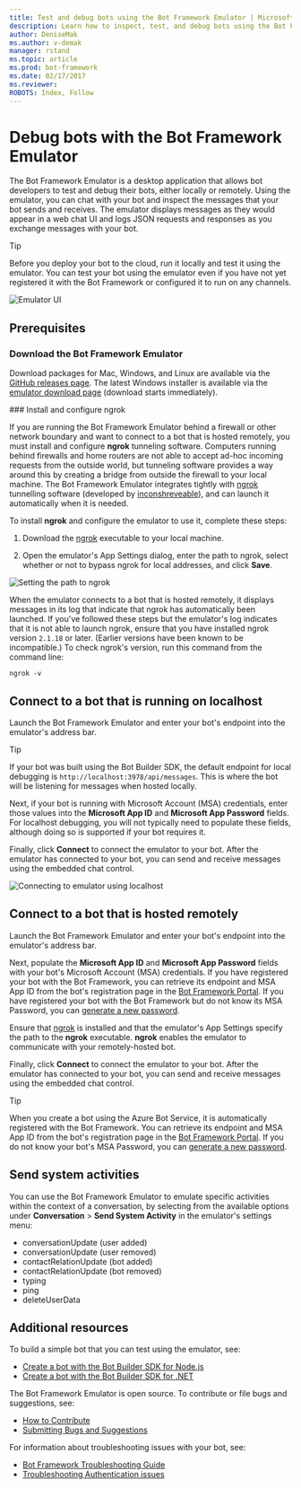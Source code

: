 ```yaml
---
title: Test and debug bots using the Bot Framework Emulator | Microsoft Docs
description: Learn how to inspect, test, and debug bots using the Bot Framework Emulator desktop application.
author: DeniseMak
ms.author: v-demak
manager: rstand
ms.topic: article
ms.prod: bot-framework
ms.date: 02/17/2017
ms.reviewer:
ROBOTS: Index, Follow
---
```


# Debug bots with the Bot Framework Emulator

The Bot Framework Emulator is a desktop application that allows bot developers to test and debug their bots, either locally or remotely. Using the emulator, you can chat with your bot and inspect the messages that your bot sends and receives. The emulator displays messages as they would appear in a web chat UI and logs JSON requests and responses as you exchange messages with your bot. 

> [!TIP] 
> Before you deploy your bot to the cloud, run it locally and test it using the emulator. 
> You can test your bot using the emulator even if you have not yet registered it with the Bot Framework or configured it to run on any channels.

![Emulator UI](~/media/emulator/emulator-ui-new.png)

## Prerequisites

### Download the Bot Framework Emulator

Download packages for Mac, Windows, and Linux are available via the <a href="https://github.com/Microsoft/BotFramework-Emulator/releases" target="_blank">GitHub releases page</a>. The latest Windows installer is available via the [emulator download page](https://emulator.botframework.com) (download starts immediately).

###<a id="ngrok"></a> Install and configure ngrok

If you are running the Bot Framework Emulator behind a firewall or other network boundary and want to connect to a bot that is hosted remotely, you must install and configure **ngrok** tunneling software. Computers running behind firewalls and home routers are not able to accept ad-hoc incoming requests from the outside world, but tunneling software provides a way around this by creating a bridge from outside the firewall to your local machine. The Bot Framework Emulator integrates tightly with [ngrok][ngrokDownload] tunnelling software (developed by [inconshreveable][inconshreveable]), and can launch it automatically when it is needed.

To install **ngrok** and configure the emulator to use it, complete these steps: 

1. Download the [ngrok][ngrokDownload] executable to your local machine.

2. Open the emulator's App Settings dialog, enter the path to ngrok, select whether or not to bypass ngrok for local addresses, and click **Save**.

![Setting the path to ngrok](~/media/emulator/emulator-configure_ngrok_path.png)

When the emulator connects to a bot that is hosted remotely, it displays messages in its log that indicate that ngrok has automatically been launched. If you've followed these steps but the emulator's log indicates that it is not able to launch ngrok, ensure that you have installed ngrok version `2.1.18` or later. (Earlier versions have been known to be incompatible.) To check ngrok's version, run this command from the command line:

<code>ngrok -v</code>

## <a id="localhost"></a> Connect to a bot that is running on localhost

Launch the Bot Framework Emulator and enter your bot's endpoint into the emulator's address bar. 

> [!TIP]
> If your bot was built using the Bot Builder SDK, the default endpoint for local debugging is `http://localhost:3978/api/messages`. This is where the bot will be listening for messages when hosted locally.

Next, if your bot is running with Microsoft Account (MSA) credentials, enter those values into the **Microsoft App ID** and **Microsoft App Password** fields. For localhost debugging, you will not typically need to populate these fields, although doing so is supported if your bot requires it.

Finally, click **Connect** to connect the emulator to your bot. After the emulator has connected to your bot, you can send and receive messages using the embedded chat control.

![Connecting to emulator using localhost](~/media/emulator/emulator-connect_localhost_credentials.png)

## <a id="remotehost"></a> Connect to a bot that is hosted remotely

Launch the Bot Framework Emulator and enter your bot's endpoint into the emulator's address bar. 

Next, populate the **Microsoft App ID** and **Microsoft App Password** fields with your bot's Microsoft Account (MSA) credentials. If you have registered your bot with the Bot Framework, you can retrieve its endpoint and MSA App ID from the bot's registration page in the <a href="https://dev.botframework.com/" target="_blank">Bot Framework Portal</a>. If you have registered your bot with the Bot Framework but do not know its MSA Password, you can [generate a new password](portal-register-bot.md#maintain).

Ensure that [ngrok](#ngrok) is installed and that the emulator's App Settings specify the path to the **ngrok** executable. **ngrok** enables the emulator to communicate with your remotely-hosted bot. 

Finally, click **Connect** to connect the emulator to your bot. After the emulator has connected to your bot, you can send and receive messages using the embedded chat control.

> [!TIP]
> When you create a bot using the Azure Bot Service, it is automatically registered with the Bot Framework. 
> You can retrieve its endpoint and MSA App ID from the bot's registration page in the 
> <a href="https://dev.botframework.com/" target="_blank">Bot Framework Portal</a>. 
> If you do not know your bot's MSA Password, you can [generate a new password](portal-register-bot.md#maintain).

## Send system activities

You can use the Bot Framework Emulator to emulate specific activities within the context of a conversation, by selecting from the available options under **Conversation** > **Send System Activity** in the emulator's settings menu:

* conversationUpdate (user added)
* conversationUpdate (user removed)
* contactRelationUpdate (bot added)
* contactRelationUpdate (bot removed)
* typing
* ping 
* deleteUserData

## Additional resources

To build a simple bot that you can test using the emulator, see:

* [Create a bot with the Bot Builder SDK for Node.js][NodeGetStarted]
* [Create a bot with the Bot Builder SDK for .NET][CSGetStarted]

The Bot Framework Emulator is open source. To contribute or file bugs and suggestions, see:

* [How to Contribute][EmulatorGithubContribute]
* [Submitting Bugs and Suggestions][EmulatorGithubBugs]

For information about troubleshooting issues with your bot, see:

* [Bot Framework Troubleshooting Guide][TroubleshootingGuide]
* [Troubleshooting Authentication issues][TroubleshootingAuth]

[EmulatorGithub]: https://github.com/Microsoft/BotFramework-Emulator
[EmulatorGithubContribute]: https://github.com/Microsoft/BotFramework-Emulator/wiki/How-to-Contribute
[EmulatorGithubBugs]: https://github.com/Microsoft/BotFramework-Emulator/wiki/Submitting-Bugs-%26-Suggestions

[ngrokDownload]: https://ngrok.com/
[inconshreveable]: https://inconshreveable.com/
[BotFrameworkDevPortal]: https://dev.botframework.com/

<!--TODO: Update these links to point to new content when it's available -->
[EmulatorConnectPicture]: ~/media/emulator/emulator-connect_localhost_credentials.png
[EmulatorNgrokPath]: ~/media/emulator/emulator-configure_ngrok_path.png
[EmulatorNgrokMonitor]: ~/media/emulator/emulator-testbot-ngrok-monitoring.png
[EmulatorUI]: ~/media/emulator/emulator-ui-new.png

[TroubleshootingGuide]: ~/troubleshoot-general-problems.md
[TroubleshootingAuth]: ~/troubleshoot-authentication-problems.md
[NodeGetStarted]: ~/nodejs/bot-builder-nodejs-quickstart.md
[CSGetStarted]: ~/dotnet/bot-builder-dotnet-quickstart.md
[ActivityConcept]: bot-framework-concept-activity.md

